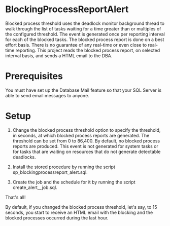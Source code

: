 # BlockingProcessReportAlert

Blocked process threshold uses the deadlock monitor background thread to walk through the list of tasks waiting for a time greater than or multiples of the configured threshold. The event is generated once per reporting interval for each of the blocked tasks.
The blocked process report is done on a best effort basis. There is no guarantee of any real-time or even close to real-time reporting.
This project reads the blocked process report, on selected interval basis, and sends a HTML email to the DBA.

# Prerequisites

You must have set up the Database Mail feature so that your SQL Server is able to send email messages to anyone.

# Setup

1) Change the blocked process threshold option to specify the threshold, in seconds, at which blocked process reports are generated. The threshold can be set from 0 to 86,400. By default, no blocked process reports are produced. This event is not generated for system tasks or for tasks that are waiting on resources that do not generate detectable deadlocks.

2) Install the stored procedure by running the script sp_blockingprocessreport_alert.sql.

3) Create the job and the schedule for it by running the script create_alert__job.sql.

That's all! 

By default, if you changed the blocked process threshold, let's say, to 15 seconds, you start to receive an HTML email with the blocking and the blocked processes occurred during the last hour. 
